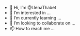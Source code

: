 - 👋 Hi, I’m @LlenaThabet
- 👀 I’m interested in ...
- 🌱 I’m currently learning ...
- 💞️ I’m looking to collaborate on ...
- 📫 How to reach me ...

<!---
LlenaThabet/LlenaThabet is a ✨ special ✨ repository because its `README.md` (this file) appears on your GitHub profile.
You can click the Preview link to take a look at your changes.
--->

